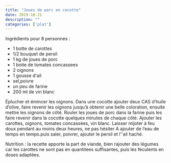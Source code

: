 ```yaml
---
title: "Joues de porc en cocotte"
date: 2019-10-21
description: ""
categories: ['plat']
---
```

Ingrédients pour 8 personnes :
- 1 botte de carottes
- 1/2 bouquet de persil
- 1 kg de joues de porc
- 1 boite de tomates concassees
- 2 oignons&nbsp;
- 1 gousse d'ail
- sel,poivre
- un peu de farine
- 200 ml de vin blanc

Éplucher et émincer les oignons. Dans une cocotte ajouter deux CAS d&rsquo;huile d&rsquo;olive, faire revenir les oignons jusqu&rsquo;&agrave; obtenir une belle coloration, ensuite mettre les oignons de c&ocirc;t&eacute;. Rouler les joues de porc dans la farine puis les faire revenir dans la cocotte quelques minutes de chaque c&ocirc;t&eacute;. Ajouter les carottes, oignons, tomates concass&eacute;es, vin blanc. Laisser mijoter &agrave; feu doux pendant au moins deux heures, ne pas h&eacute;siter A ajouter de l&rsquo;eau de temps en temps.puis saler, poivrer, ajouter le persil et l''ail haché.

Nutrition : la recette apporte la part de viande, bien rajouter des l&eacute;gumes car les carottes ne sont pas en quantitees suffisantes, puis les féculents en doses adaptées.
